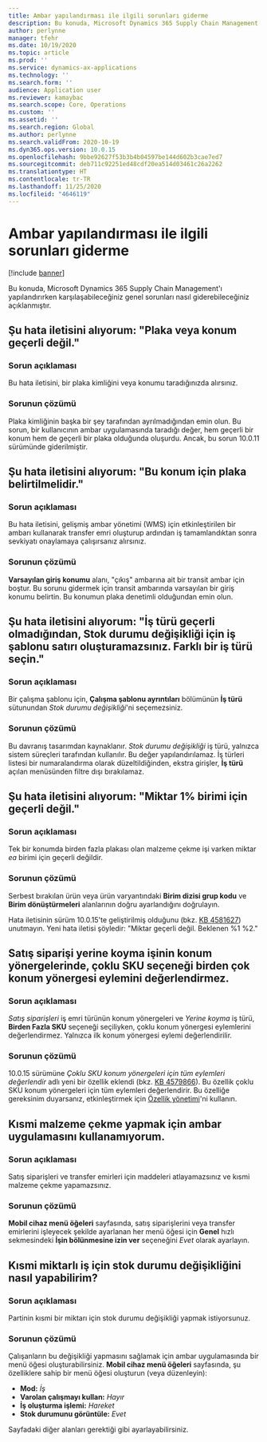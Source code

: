 ```yaml
---
title: Ambar yapılandırması ile ilgili sorunları giderme
description: Bu konuda, Microsoft Dynamics 365 Supply Chain Management'ı yapılandırırken karşılaşabileceğiniz genel sorunları nasıl giderebileceğiniz açıklanmıştır.
author: perlynne
manager: tfehr
ms.date: 10/19/2020
ms.topic: article
ms.prod: ''
ms.service: dynamics-ax-applications
ms.technology: ''
ms.search.form: ''
audience: Application user
ms.reviewer: kamaybac
ms.search.scope: Core, Operations
ms.custom: ''
ms.assetid: ''
ms.search.region: Global
ms.author: perlynne
ms.search.validFrom: 2020-10-19
ms.dyn365.ops.version: 10.0.15
ms.openlocfilehash: 9bbe92627f53b3b4b04597be144d602b3cae7ed7
ms.sourcegitcommit: deb711c92251ed48cdf20ea514d03461c26a2262
ms.translationtype: HT
ms.contentlocale: tr-TR
ms.lasthandoff: 11/25/2020
ms.locfileid: "4646119"
---
```

# <a name="troubleshoot-warehouse-configuration"></a>Ambar yapılandırması ile ilgili sorunları giderme

[!include [banner](../includes/banner.md)]

Bu konuda, Microsoft Dynamics 365 Supply Chain Management'ı yapılandırırken karşılaşabileceğiniz genel sorunları nasıl giderebileceğiniz açıklanmıştır.

## <a name="i-receive-the-following-error-message-the-license-plate-or-location-is-not-valid"></a>Şu hata iletisini alıyorum: "Plaka veya konum geçerli değil."

### <a name="issue-description"></a>Sorun açıklaması

Bu hata iletisini, bir plaka kimliğini veya konumu taradığınızda alırsınız.

### <a name="issue-resolution"></a>Sorunun çözümü

Plaka kimliğinin başka bir şey tarafından ayrılmadığından emin olun. Bu sorun, bir kullanıcının ambar uygulamasında taradığı değer, hem geçerli bir konum hem de geçerli bir plaka olduğunda oluşurdu. Ancak, bu sorun 10.0.11 sürümünde giderilmiştir.

## <a name="i-receive-the-following-error-message-license-plate-must-be-specified-for-this-location"></a>Şu hata iletisini alıyorum: "Bu konum için plaka belirtilmelidir."

### <a name="issue-description"></a>Sorun açıklaması

Bu hata iletisini, gelişmiş ambar yönetimi (WMS) için etkinleştirilen bir ambarı kullanarak transfer emri oluşturup ardından iş tamamlandıktan sonra sevkiyatı onaylamaya çalışırsanız alırsınız.

### <a name="issue-resolution"></a>Sorunun çözümü

**Varsayılan giriş konumu** alanı, "çıkış" ambarına ait bir transit ambar için boştur. Bu sorunu gidermek için transit ambarında varsayılan bir giriş konumu belirtin. Bu konumun plaka denetimli olduğundan emin olun.

## <a name="i-receive-the-following-error-message-you-cant-create-a-work-template-line-for-inventory-status-change-because-the-work-type-is-not-valid-select-a-different-work-type"></a>Şu hata iletisini alıyorum: "İş türü geçerli olmadığından, Stok durumu değişikliği için iş şablonu satırı oluşturamazsınız. Farklı bir iş türü seçin."

### <a name="issue-description"></a>Sorun açıklaması

Bir çalışma şablonu için, **Çalışma şablonu ayrıntıları** bölümünün **İş türü** sütunundan *Stok durumu değişikliği*'ni seçemezsiniz.

### <a name="issue-resolution"></a>Sorunun çözümü

Bu davranış tasarımdan kaynaklanır. *Stok durumu değişikliği* iş türü, yalnızca sistem süreçleri tarafından kullanılır. Bu değer yapılandırılamaz. İş türleri listesi bir numaralandırma olarak düzeltildiğinden, ekstra girişler, **İş türü** açılan menüsünden filtre dışı bırakılamaz.

## <a name="i-receive-the-following-error-message-the-quantity-is-not-valid-for-unit-1"></a>Şu hata iletisini alıyorum: "Miktar 1% birimi için geçerli değil."

### <a name="issue-description"></a>Sorun açıklaması

Tek bir konumda birden fazla plakası olan malzeme çekme işi varken miktar *ea* birimi için geçerli değildir.

### <a name="issue-resolution"></a>Sorunun çözümü

Serbest bırakılan ürün veya ürün varyantındaki **Birim dizisi grup kodu** ve **Birim dönüştürmeleri** alanlarının doğru ayarlandığını doğrulayın.

Hata iletisinin sürüm 10.0.15'te geliştirilmiş olduğunu (bkz. [KB 4581627](https://fix.lcs.dynamics.com/Issue/Details/?bugId=486531)) unutmayın. Yeni hata iletisi şöyledir: "Miktar geçerli değil. Beklenen %1 %2."

## <a name="in-location-directives-for-sales-order-put-work-the-multiple-sku-option-doesnt-evaluate-multiple-location-directive-actions"></a>Satış siparişi yerine koyma işinin konum yönergelerinde, çoklu SKU seçeneği birden çok konum yönergesi eylemini değerlendirmez.

### <a name="issue-description"></a>Sorun açıklaması

*Satış siparişleri* iş emri türünün konum yönergeleri ve *Yerine koyma* iş türü, **Birden Fazla SKU** seçeneği seçiliyken, çoklu konum yönergesi eylemlerini değerlendirmez. Yalnızca ilk konum yönergesi eylemi değerlendirilir.

### <a name="issue-resolution"></a>Sorunun çözümü

10.0.15 sürümüne *Çoklu SKU konum yönergeleri için tüm eylemleri değerlendir* adlı yeni bir özellik eklendi (bkz. [KB 4579866](https://fix.lcs.dynamics.com/Issue/Details?kb=4579866&bugId=475946&dbType=3&qc=1bc41a56de7a3ee419fa76397a6bf282fce5be9b93e427c08a6d916d1dfa3091)). Bu özellik çoklu SKU konum yönergeleri için tüm eylemleri değerlendirir. Bu özelliğe gereksinim duyarsanız, etkinleştirmek için [Özellik yönetimi](../../fin-ops-core/fin-ops/get-started/feature-management/feature-management-overview.md)'ni kullanın.

## <a name="i-cant-use-the-warehouse-app-to-do-partial-picking"></a>Kısmi malzeme çekme yapmak için ambar uygulamasını kullanamıyorum.

### <a name="issue-description"></a>Sorun açıklaması

Satış siparişleri ve transfer emirleri için maddeleri atlayamazsınız ve kısmi malzeme çekme yapamazsınız.

### <a name="issue-resolution"></a>Sorunun çözümü

**Mobil cihaz menü öğeleri** sayfasında, satış siparişlerini veya transfer emirlerini işleyecek şekilde ayarlanan her menü öğesi için **Genel** hızlı sekmesindeki **İşin bölünmesine izin ver** seçeneğini *Evet* olarak ayarlayın.

## <a name="how-can-i-do-an-inventory-status-change-for-partial-quantity-work"></a>Kısmi miktarlı iş için stok durumu değişikliğini nasıl yapabilirim?

### <a name="issue-description"></a>Sorun açıklaması

Partinin kısmi bir miktarı için stok durumu değişikliği yapmak istiyorsunuz.

### <a name="issue-resolution"></a>Sorunun çözümü

Çalışanların bu değişikliği yapmasını sağlamak için ambar uygulamasında bir menü öğesi oluşturabilirsiniz. **Mobil cihaz menü öğeleri** sayfasında, şu özelliklere sahip bir menü öğesi oluşturun (veya düzenleyin):

- **Mod:** *İş*
- **Varolan çalışmayı kullan:** *Hayır*
- **İş oluşturma işlemi:** *Hareket*
- **Stok durumunu görüntüle:** *Evet*

Sayfadaki diğer alanları gerektiği gibi ayarlayabilirsiniz.
